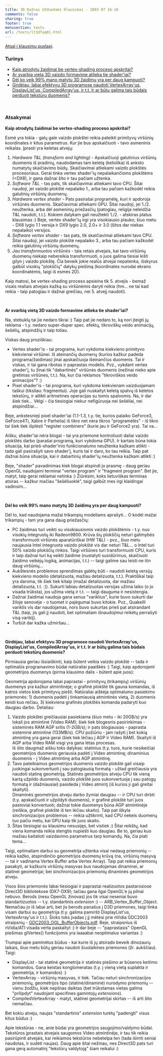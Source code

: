 ```yaml
---
title: 3D Dažnai Užduodami Klausimai - 2003 07 16-18
comments: false
sharing: true
footer: true
menusection: texts
url: /texts/lt3dfaq01.html
---
```


<A href="lt3dfaq.html">Atgal į klausimų puslapį</A>.

<H3>Turinys</H3>
<p>
<ul>
<li><A href="#a">Kaip atrodytų žaidimai be vertex-shading proceso apskritai?</a></li>
<li><A href="#b">Ar svarbią vietą 3D vaizdo formavime atlieka tie shader'iai?</a></li>
<li><A href="#c">Dėl ko veik 99% mano matytų 3D žaidimų yra per daug kampuoti?</a></li>
<li><A href="#d">Girdėjau, labai efektyvu 3D programose naudoti VertexArray'us, DisplayList'us, CompiledArray'us, ir t.t. Ir ar būtų galima tais būdais perduoti tekstūrų duomenis?</a></li>
</ul>
</p>
<br>

<H3>Atsakymai</H3>


<p><A name="a"><strong>Kaip atrodytų žaidimai be vertex-shading proceso apskritai?</strong></a></p>
<p>
Esmė yra tokia - galų gale vaizdo plokštei reikia pateikti primityvų viršūnių koordinates ir kitus parametrus. Kur jie bus apskaičiuoti - tavo asmeninis reikalas.
Įprasti yra keletas atvejų:
<ol>
<li><em>Hardware T&amp;L (transform and lighting)</em> - Apskaičiuoji galutinius viršūnių duomenis iš pradinių, naudodamas tam keletą (keliolika) iš anksto numatytų skaičiavimo
	būdų. Skaičiavimai atliekami vaizdo plokštės procesoriaus. Gerai tinka vertex shader'ių nepalaikančioms plokštėms (&lt;DX8), ir gana dažnai šito ir tau pačiam užtenka.</li>
<li><em>Software T&amp;L</em> - tas pats, tik skaičiavimai atliekami tavo CPU. Šitai naudoji, jei vaizdo plokštė nepalaiko 1., arba tau pačiam kažkodėl reikia
	galutinių viršūnių duomenų.</li>
<li><em>Hardware vertex shader</em> - Pats pasirašai programėlę, kuri ir apdoroja viršūnės duomenis. Skaičiavimai atliekami GPU. Šitai naudoji, jei 1./2. neužtenka, arba
	dėl asmeninių priežasčių (patogiau, religija neleidžia T&amp;L naudoti, t.t.). Kokiem dalykam gali neužtekti 1./2. - atskiras platus klausimas :) Beje, vertex
	shader'ių irgi yra visokiausio plauko; šiuo metu - DX8 lygio 1.1 versija ir DX9 lygio 2.0, 2.0+ ir 3.0 (šitos dar niekas nepalaiko) versijos.</li>
<li><em>Software vertex shader</em> - tas pats, tik skaičiavimai atliekami tavo CPU. Šitai naudoji, jei vaizdo plokštė nepalaiko 3., arba tau pačiam kažkodėl reikia
	galutinių viršūnių duomenų.</li>
<li><em>Jau transformuotos viršūnės</em> - tais retais atvejais, kai tavo viršūnių duomenų niekaip nebereikia transformuoti, o juos galima tiesiai kišti gilyn į vaizdo
	plokštę. Čia beveik jokie realūs atvejai nepatenka, išskyrus galbūt visokių "plokščių" dalykų piešimą (koordinates nurodai ekrano koordinatėmis, taigi iš esmės 2D).</li>
</ol>
Kaip matosi, be vertex-shading proceso apsieina tik 5. atvejis - bemaž visais realiais atvejais kažką su viršūnėmis daryti reikia
(hm... ne tai kad reikia - taip patogiau ir dažnai greičiau, nei 5. atvejį naudoti).
</p>
<br>


<p><A name="b"><strong>Ar svarbią vietą 3D vaizdo formavime atlieka tie shader'iai?</strong></a></p>
<p>
Na, stebuklų tai jie nedaro tikrai :) Taip pat jie nedaro to, ką nori įteigti jų reklama - t.y. nedaro super-duper spec. efektų, tikroviškų veido animacijų, šešėlių, atspindžių
ir taip toliau.
</p>
<p>
Viskas daug proziškiau:
<ul>
<li>Vertex shader'is - tai programa, kuri vykdoma kiekvieno primityvo kiekvienai viršūnei. Iš ateinančių duomenų (kurios kažkur padeda programa/žaidimas) jinai
	apskaičiuoja išeinančius duomenis. Tai ir viskas, ir tai gana ribotas ir paprastas modelis. Pvz., vykdant vertex shader'į, tu žinai tik "dabartinės" viršūnės duomenis (nežinai nieko
	apie gretimas viršūnes, t.t.). Na, kur čia reklamos "tikroviškos veido animacijos"? :)</li>
<li>Pixel shader'is - tai programa, kuri vykdoma kiekvienam vaizduojamam taškui (tiksliau: fragmentui). Joje gali nuskaityt keletą spalvų iš keletos tekstūrų, ir
	atlikti aritmetines operacijas su tomis spalvomis. Na, ir dar šiek tiek... Vėlgi - čia tiesiogiai niekur nefigūruoja nei šešėliai, nei atspindžiai...</li>
</ul>
Beje, ankstesnieji pixel shader'iai (1.1-1.3, t.y. tie, kurios palaiko GeForce3, GeForce4Ti, Xabre ir Parhelia) iš tikro net nėra tikros "programėlės" - iš tikro tai šiek tiek
išplėsti "register combiners" (kurie jau ir GeForce2 yra). Tai va...
</p>
<p>
Aišku, shader'iai nėra blogai - tai yra priemonė kontroliuoti daliai vaizdo plokštės darbo (parašai programą, kuri vykdoma GPU). Ir kartais būna tokia situacija, kai
prieš-shader'inio funkcionalumo neužtenka kažkam atlikti - tada gali pasirašyti savo shader'į, kuris tai ir daro, ko tau reikia. Taip pat dažnai būna situacija, kai ir dabartinių
shader'ių neužtenka kažkam atlikti :)
</p>
<p>
Beje, "shader" pavadinimas kiek blogai atspindi jo prasmę - daug geriau OpenGL naudojami terminai "vertex program" ir "fragment program". Bet jie, matyt, taip gerai
reklamai netinka :) Žiūrėsim, koks lietuviškas terminas atsiras -- kažkur mačiau "šešėliuoklė", taigi galbūt mes irgi klaidingai vadinsim...
</p>
<br>


<p><A name="c"><strong>Dėl ko veik 99% mano matytų 3D žaidimų yra per daug kampuoti?</strong></a></p>
<p>
Dėl to, kad naudojama mažai trikampių modeliams aprašyti... O kodėl mažai trikampių - tam yra gana daug priežasčių:
<ul>
<li>PC žaidimas turi veikti su visokiausiomis vaizdo plokštėmis - t.y. nuo visokių integruotų iki Radeon9800. Krūva šių plokščių neturi galimybės transformuoti
	viršūnės aparatūriškai (HW T&amp;L) - pvz., šiuo metu naujausia Intel integruota vaizdo plokštė vis dar neturi T&amp;L... o Intel turi 50% vaizdo plokščių
	rinkos. Taigi viršūnes turi transformuoti CPU, kuris ir taip dažnai turi ką veikti žaidime (nustatyti susidūrimus, skaičiuoti žaidimo veikėjų logiką, animacijas, t.t.) --
	taigi galime sau leisti ne itin daug viršūnių...</li>
<li>
	Aukštesnės problemos sprendimas galėtų būti - naudoti keletą versijų kiekvieno modelio (detalizuota, mažiau detalizuota, t.t.). Praktiškai taip yra daroma, tik šiek tiek
	kitaip (mažai detalizuota, dar mažiau detalizuota, t.t. :)). Sukurti labiau detalizuotas versijas užima laiko (o jo visada trūksta), jos užima vietą ir t.t. -- taigi dauguma
	ir nesistengia.
</li>
<li>
	Dažnai žaidimai naudoja gana senus "variklius", kurie buvo sukurti dar žiloje senovėje - o tuomet ir pajėgumai buvo kitokie. Pvz., QuakeIII variklis vis dar naudojamas,
	nors buvo sukurtas prieš pat atsirandant T&amp;L (taip, jis gali jį naudoti, bet optimaliam išnaudojimui reikėtų perrašyti visą variklį).</li>
</li>
<li>
	Turbūt dar kažka užmiršau...
</li>
</ul>
</p>
<br>


<p><A name="d"><strong>Girdėjau, labai efektyvu 3D programose naudoti VertexArray'us, DisplayList'us, CompiledArray'us, ir t.t. Ir ar būtų galima tais būdais perduoti tekstūrų duomenis?</strong></a></p>
<p>
Pirmiausia geriau išsiaiškinti, kaip būtent veikia vaizdo plokštė -- tada ir optimalūs programavimo būdai natūraliai paaiškės :)
Taigi, kaip apdorojami geometrijos duomenys (pirma klausimo dalis - būtent apie juos):
</p>
<p>
Geometrija apdorojama labai paprastai - primityvų (trikampių) viršūnių duomenys yra kažkur atmintinėje; o grafinė plokštė tik gauna komandas, iš katros vietos
kiek primityvų piešti. Natūraliai aiškėja optimalumo pasiekimo priemonės: 1) duomenis padėti į tinkamiausią atmintinės vietą, 2) duomenis keisti kuo rečiau, 3) kiekviena
grafinės plokštės komanda padaryti kuo daugiau darbo. Detaliau:
<ol>
<li>Vaizdo plokštei greičiausiai pasiekiama (šiuo metu - iki 20GB/s) yra lokali jos atmintinė (Video RAM); šiek tiek blogesnis pasirinkimas -
	sisteminės RAM AGP sritis (1-2GB/s); ir pats blogiausias - paprasta sisteminė atmintinė (133MB/s). CPU požiūriu - jam rašyti į bet kokią
	atmintinę yra gana gerai (šiek tiek lėčiau į AGP ir Video RAM). Skaityti iš AGP arba Video RAM visgi yra gana lėtas procesas.<br>
	Iš šito daugmaž aišku toks dalykas: statinius (t.y. tuos, kurie nesikeičia) geometrijos duomenis geriausia padėti į Video atmintinę; dinaminius duomenis - į Video
	atmintinę arba AGP atmintinę.</li>
<li>Tavo pateikiamus geometrijos duomenis vaizdo plokštė gali visaip juokingai sukonvertuoti į sau patogiausią formatą - užtad greičiausia yra naudoti statinę geometriją.
	Statinės geometrijos atveju CPU tik vieną kartą užpildo duomenis, vaizdo plokštė juos sukonvertuoja į sau patogų formatą ir (dažniausiai) pasideda į Video atmintį
	(iš kurios ji gali greitai skaityti).<br>
	Dinaminės geometrijos atveju darbo žymiai daugiau -- ir CPU turi dirbti (t.y. apskaičiuoti ir užpildyti duomenis), ir grafinė plokštė turi juos pastoviai konvertuoti;
	dažnai tokie duomenys būna AGP atmintinėje (reiškia, grafinė plokštė iš ten lėčiau skaito). Taip pat iškyla sinchronizacijos problemos -- reikia užtikrinti,
	kad CPU nekeis duomenų tuo pačiu metu, kai GPU kaip tik juos skaito.</li>
<li>Šitas tiesiogiai su klausimu nesusijęs, bet vistiek :) Šitai reikštų, kad viena komanda reikia stengtis nupiešti kuo daugiau. Be to, geriau kuo mažiau kaitalioti
	vaizdavimo parametrus tarp komandų. Na, čia plati tema...</li>
</ol>
</p>
<p>
Taigi, optimaliam darbui su geometrija užtenka visai nedaug priemonių -- reikia kažko, atspindinčio geometrijos duomenų krūvą (na, viršūnių masyvą -- tai ir vadinama
Vertex Buffer arba Vertex Array). Taip pat reikia priemonių pasakyti, ar kažkuris viršūnių masyvas bus naudojamas dinaminei, ar statinei geometrijai; bei sinchronizacijos
priemonių dinaminės geometrijos atveju.
</p>
<p>
Visos šios priemonės labai tiesiogiai ir paprastai realizuotos pastarosiose Direct3D bibliotekose (DX7-DX9); tačiau gana ilgai OpenGL'e jų pilnai nebuvo. Berods (nesu OpenGL žinovas)
jos tik visai neseniai buvo standartizuotos -- t.y. standartinis <em>extension</em> :) -- ARB_Vertex_Buffer_Object. Nemačiau jo iš labai arti, bet jis berods panašus į D3D priemones,
taigi tinka visam darbui su geometrija (t.y. galima pamiršti DisplayList'us, VertexArray'us ir t.t.). Šioks toks įvadas į jį mėtėsi prie nVidia GDC2003 straipsnių -
<A href="http://developer.nvidia.com/docs/IO/4449/SUPP/GDC2003_OGL_BufferObjects.pdf">GDC2003_OGL_BufferObjects.pdf</A>. Beje,
straipsnius iš nVidia/ATI visada verta paskaityt :) Ir dar beje -- "paprastasis" OpenGL piešimas glVertex() funkcijomis yra laaaabai neoptimalus variantas :)
</p>
<p>
Trumpai apie paminėtus būdus - kai kurie iš jų atsirado beveik dinozaurų laikais, šiuo metu būtų geriau naudoti šiuolaikines priemones (žr. aukščiau). Taigi:
<ul>
<li>DisplayList - tai statinė geometrija ir statinės piešimo ar būsenos keitimo komandos. Gana keistas konglomeratas
	(t.y. į vieną vietą suplakta ir geometrija, ir komandos) :)</li>
<li>VertexArray - viršūnių masyvas, ir tiek. Tačiau neturi sinchronizacijos priemonių, geometrijos tipo (statinė/dinaminė) nurodymo priemonių -- vienu žodžiu, kiek
	nepilnas daiktas (bet trūkstamas vietas galima "prilipdyt" naudojant specifines gamintojų <em>extensions</em>).</li>
<li>CompiledVertexArray - matyt, statinei geometrijai skirtas -- iš arti šito nemačiau.</li>
</ul>
Bet kokiu atveju, naujas "standartinis" <em>extension</em> turėtų "padengti" visus kitus būdus :)
</p>
<p>
Apie tekstūras - ne, anie būdai yra geometrijos saugojimo/valdymo būdai. Tekstūros įprastais atvejais saugomos Video atmintinėje, ir tau tik reikia pasirūpinti atvejais,
kai reikiamos tekstūros nebetelpa ten (tada išimti seniai naudotas, ir sudėti naujas). Daug apie šitai nežinau, nes Direct3D pats turi gana gerą automatinį "tekstūrų valdytoją"
šiam reikalui :)
</p>
<br>

<? include '../common/foot.php'; ?>
